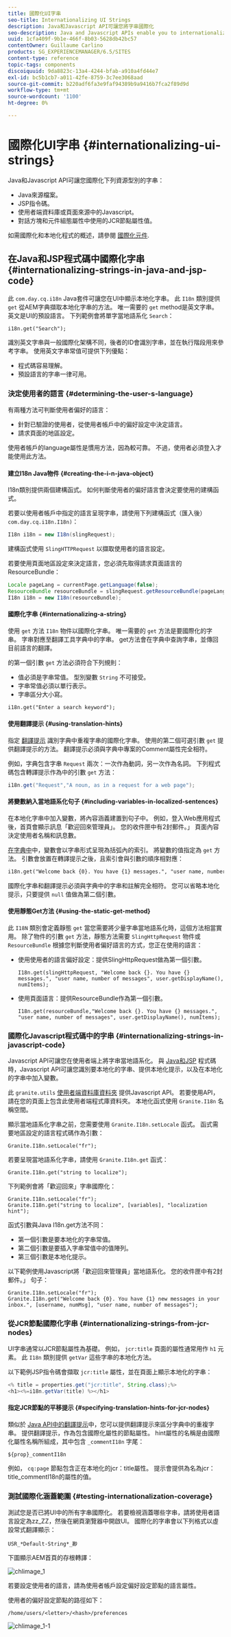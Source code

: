 ```yaml
---
title: 國際化UI字串
seo-title: Internationalizing UI Strings
description: Java和Javascript API可讓您將字串國際化
seo-description: Java and Javascript APIs enable you to internationalize strings
uuid: 1cfa409f-9b1e-466f-8b03-5628db42bc57
contentOwner: Guillaume Carlino
products: SG_EXPERIENCEMANAGER/6.5/SITES
content-type: reference
topic-tags: components
discoiquuid: 9da8823c-13a4-4244-bfab-a910a4fd44e7
exl-id: bc5b1cb7-a011-42fe-8759-3c7ee3068aad
source-git-commit: b220adf6fa3e9faf94389b9a9416b7fca2f89d9d
workflow-type: tm+mt
source-wordcount: '1100'
ht-degree: 0%

---
```


# 國際化UI字串 {#internationalizing-ui-strings}

Java和Javascript API可讓您國際化下列資源型別的字串：

* Java來源檔案。
* JSP指令碼。
* 使用者端資料庫或頁面來源中的Javascript。
* 對話方塊和元件組態屬性中使用的JCR節點屬性值。

如需國際化和本地化程式的概述，請參閱 [國際化元件](/help/sites-developing/i18n.md).

## 在Java和JSP程式碼中國際化字串 {#internationalizing-strings-in-java-and-jsp-code}

此 `com.day.cq.i18n` Java套件可讓您在UI中顯示本地化字串。 此 `I18n` 類別提供 `get` 從AEM字典擷取本地化字串的方法。 唯一需要的 `get` method是英文字串。 英文是UI的預設語言。 下列範例會將單字當地語系化 `Search`：

`i18n.get("Search");`

識別英文字串與一般國際化架構不同，後者的ID會識別字串，並在執行階段用來參考字串。 使用英文字串常值可提供下列優點：

* 程式碼容易理解。
* 預設語言的字串一律可用。

### 決定使用者的語言 {#determining-the-user-s-language}

有兩種方法可判斷使用者偏好的語言：

* 針對已驗證的使用者，從使用者帳戶中的偏好設定中決定語言。
* 請求頁面的地區設定。

使用者帳戶的language屬性是慣用方法，因為較可靠。 不過，使用者必須登入才能使用此方法。

#### 建立I18n Java物件 {#creating-the-i-n-java-object}

I18n類別提供兩個建構函式。 如何判斷使用者的偏好語言會決定要使用的建構函式。

若要以使用者帳戶中指定的語言呈現字串，請使用下列建構函式（匯入後） `com.day.cq.i18n.I18n)`：

```java
I18n i18n = new I18n(slingRequest);
```

建構函式使用 `SlingHTTPRequest` 以擷取使用者的語言設定。

若要使用頁面地區設定來決定語言，您必須先取得請求頁面語言的ResourceBundle：

```java
Locale pageLang = currentPage.getLanguage(false);
ResourceBundle resourceBundle = slingRequest.getResourceBundle(pageLang);
I18n i18n = new I18n(resourceBundle);
```

#### 國際化字串 {#internationalizing-a-string}

使用 `get` 方法 `I18n` 物件以國際化字串。 唯一需要的 `get` 方法是要國際化的字串。 字串對應至翻譯工具字典中的字串。 get方法會在字典中查詢字串，並傳回目前語言的翻譯。

的第一個引數 `get` 方法必須符合下列規則：

* 值必須是字串常值。 型別變數 `String` 不可接受。
* 字串常值必須以單行表示。
* 字串區分大小寫。

```xml
i18n.get("Enter a search keyword");
```

#### 使用翻譯提示 {#using-translation-hints}

指定 [翻譯提示](/help/sites-developing/i18n-translator.md#adding-changing-and-removing-strings) 識別字典中重複字串的國際化字串。 使用的第二個可選引數 `get` 提供翻譯提示的方法。 翻譯提示必須與字典中專案的Comment屬性完全相符。

例如，字典包含字串 `Request` 兩次：一次作為動詞，另一次作為名詞。 下列程式碼包含轉譯提示作為中的引數 `get` 方法：

```java
i18n.get("Request","A noun, as in a request for a web page");
```

#### 將變數納入當地語系化句子 {#including-variables-in-localized-sentences}

在本地化字串中加入變數，將內容涵義建置到句子中。 例如，登入Web應用程式後，首頁會顯示訊息「歡迎回來管理員」。 您的收件匣中有2封郵件。」 頁面內容決定使用者名稱和訊息數。

[在字典中](/help/sites-developing/i18n-translator.md#adding-changing-and-removing-strings)中，變數會以字串形式呈現為括弧內的索引。 將變數的值指定為 `get` 方法。 引數會放置在轉譯提示之後，且索引會與引數的順序相對應：

```xml
i18n.get("Welcome back {0}. You have {1} messages.", "user name, number of messages", user.getDisplayName(), numItems);
```

國際化字串和翻譯提示必須與字典中的字串和註解完全相符。 您可以省略本地化提示，只要提供 `null` 值做為第二個引數。

#### 使用靜態Get方法 {#using-the-static-get-method}

此 `I18N` 類別會定義靜態 `get` 當您需要將少量字串當地語系化時，這個方法相當實用。 除了物件的引數 `get` 方法，靜態方法需要 `SlingHttpRequest` 物件或 `ResourceBundle` 根據您判斷使用者偏好語言的方式，您正在使用的語言：

* 使用使用者的語言偏好設定：提供SlingHttpRequest做為第一個引數。

   `I18n.get(slingHttpRequest, "Welcome back {}. You have {} messages.", "user name, number of messages", user.getDisplayName(), numItems);`
* 使用頁面語言：提供ResourceBundle作為第一個引數。

   `I18n.get(resourceBundle,"Welcome back {}. You have {} messages.", "user name, number of messages", user.getDisplayName(), numItems);`

### 國際化Javascript程式碼中的字串 {#internationalizing-strings-in-javascript-code}

Javascript API可讓您在使用者端上將字串當地語系化。 與 [Java和JSP](#internationalizing-strings-in-java-and-jsp-code) 程式碼時，Javascript API可讓您識別要本地化的字串、提供本地化提示，以及在本地化的字串中加入變數。

此 `granite.utils` [使用者端資料庫資料夾](/help/sites-developing/clientlibs.md) 提供Javascript API。 若要使用API，請在您的頁面上包含此使用者端程式庫資料夾。 本地化函式使用 `Granite.I18n` 名稱空間。

顯示當地語系化字串之前，您需要使用 `Granite.I18n.setLocale` 函式。 函式需要地區設定的語言程式碼作為引數：

```
Granite.I18n.setLocale("fr");
```

若要呈現當地語系化字串，請使用 `Granite.I18n.get` 函式：

```
Granite.I18n.get("string to localize");
```

下列範例會將「歡迎回來」字串國際化：

```
Granite.I18n.setLocale("fr");
Granite.I18n.get("string to localize", [variables], "localization hint");
```

函式引數與Java I18n.get方法不同：

* 第一個引數是要本地化的字串常值。
* 第二個引數是要插入字串常值中的值陣列。
* 第三個引數是本地化提示。

以下範例使用Javascript將「歡迎回來管理員」當地語系化。 您的收件匣中有2封郵件。」 句子：

```
Granite.I18n.setLocale("fr");
Granite.I18n.get("Welcome back {0}. You have {1} new messages in your inbox.", [username, numMsg], "user name, number of messages");
```

### 從JCR節點國際化字串 {#internationalizing-strings-from-jcr-nodes}

UI字串通常以JCR節點屬性為基礎。 例如， `jcr:title` 頁面的屬性通常用作 `h1` 元素。 此 `I18n` 類別提供 `getVar` 這些字串的本地化方法。

以下範例JSP指令碼會擷取 `jcr:title` 屬性，並在頁面上顯示本地化的字串：

```java
<% title = properties.get("jcr:title", String.class);%>
<h1><%=i18n.getVar(title) %></h1>
```

#### 指定JCR節點的平移提示 {#specifying-translation-hints-for-jcr-nodes}

類似於 [Java API中的翻譯提示](#using-translation-hints)中，您可以提供翻譯提示來區分字典中的重複字串。 提供翻譯提示，作為包含國際化屬性的節點屬性。 hint屬性的名稱是由國際化屬性名稱所組成，其中包含 `_commentI18n` 字尾：

`${prop}_commentI18n`

例如， `cq:page` 節點包含正在本地化的jcr：title屬性。 提示會提供為名為jcr：title_commentI18n的屬性的值。

### 測試國際化涵蓋範圍 {#testing-internationalization-coverage}

測試您是否已將UI中的所有字串國際化。 若要檢視涵蓋哪些字串，請將使用者語言設定為zz_ZZ，然後在網頁瀏覽器中開啟UI。 國際化的字串會以下列格式以虛設常式翻譯顯示：

`USR_*Default-String*_尠`

下圖顯示AEM首頁的存根轉譯：

![chlimage_1](assets/chlimage_1a.jpeg)

若要設定使用者的語言，請為使用者帳戶設定偏好設定節點的語言屬性。

使用者的偏好設定節點的路徑如下：

`/home/users/<letter>/<hash>/preferences`

![chlimage_1-1](assets/chlimage_1-1a.jpeg)
